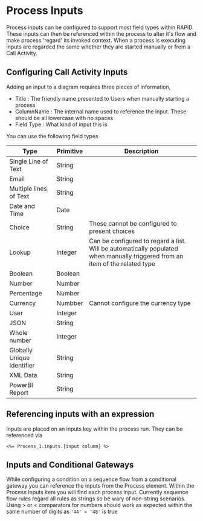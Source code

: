 # Process Inputs

Process inputs can be configured to support most field types within RAPID. These inputs can then be referenced within the process to alter it's flow and make process 'regard' its invoked context. When a process is executing inputs are regarded the same whether they are started manually or from a Call Activity.

## Configuring Call Activity Inputs

Adding an input to a diagram requires three pieces of information,

- Title : The friendly name presented to Users when manually starting a process
- ColumnName : The internal name used to reference the input. These should be all lowercase with no spaces
- Field Type : What kind of input this is

You can use the following field types

| Type | Primitive | Description |
| --- | --- | --- |
| Single Line of Text | String | |
| Email | String | |
| Multiple lines of Text | String | |
| Date and Time | Date |
| Choice | String | These cannot be configured to present choices | 
| Lookup | Integer | Can be configured to regard a list. Will be automatically populated when manually triggered from an item of the related type |
| Boolean | Boolean | |
| Number | Number | |
| Percentage | Number | |
| Currency | Numbber | Cannot configure the currency type |
| User | Integer | |
| JSON | String | |
| Whole number | Integer | |
| Globally Unique Identifier | String | |
| XML Data | String | |
| PowerBI Report | String | |


## Referencing inputs with an expression

Inputs are placed on an inputs key within the process run. They can be referenced via

`<%= Process_1.inputs.{input column} %>`

## Inputs and Conditional Gateways

While configuring a condition on a sequence flow from a conditional gateway you can reference the inputs from the Process element. Within the Process Inputs item you will find each process input. Currently sequence flow rules regard all rules as strings so be wary of non-string scenarios. Using &gt; or &lt; comparators for numbers should work as expected within the same number of digits as `'44' < '48'` is true
